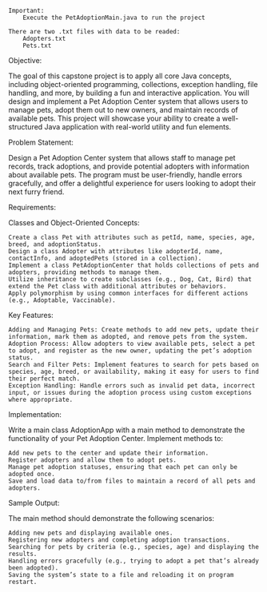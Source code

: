 
    Important:
        Execute the PetAdoptionMain.java to run the project

    There are two .txt files with data to be readed:
        Adopters.txt
        Pets.txt




Objective:

The goal of this capstone project is to apply all core Java concepts, including object-oriented programming, collections, exception handling, file handling, and more, by building a fun and interactive application. You will design and implement a Pet Adoption Center system that allows users to manage pets, adopt them out to new owners, and maintain records of available pets. This project will showcase your ability to create a well-structured Java application with real-world utility and fun elements.

Problem Statement:

Design a Pet Adoption Center system that allows staff to manage pet records, track adoptions, and provide potential adopters with information about available pets. The program must be user-friendly, handle errors gracefully, and offer a delightful experience for users looking to adopt their next furry friend.

Requirements:

Classes and Object-Oriented Concepts:

    Create a class Pet with attributes such as petId, name, species, age, breed, and adoptionStatus.
    Design a class Adopter with attributes like adopterId, name, contactInfo, and adoptedPets (stored in a collection).
    Implement a class PetAdoptionCenter that holds collections of pets and adopters, providing methods to manage them.
    Utilize inheritance to create subclasses (e.g., Dog, Cat, Bird) that extend the Pet class with additional attributes or behaviors.
    Apply polymorphism by using common interfaces for different actions (e.g., Adoptable, Vaccinable).

Key Features:

    Adding and Managing Pets: Create methods to add new pets, update their information, mark them as adopted, and remove pets from the system.
    Adoption Process: Allow adopters to view available pets, select a pet to adopt, and register as the new owner, updating the pet’s adoption status.
    Search and Filter Pets: Implement features to search for pets based on species, age, breed, or availability, making it easy for users to find their perfect match.
    Exception Handling: Handle errors such as invalid pet data, incorrect input, or issues during the adoption process using custom exceptions where appropriate.

Implementation:

Write a main class AdoptionApp with a main method to demonstrate the functionality of your Pet Adoption Center. Implement methods to:

    Add new pets to the center and update their information.
    Register adopters and allow them to adopt pets.
    Manage pet adoption statuses, ensuring that each pet can only be adopted once.
    Save and load data to/from files to maintain a record of all pets and adopters.

Sample Output:

The main method should demonstrate the following scenarios:

    Adding new pets and displaying available ones.
    Registering new adopters and completing adoption transactions.
    Searching for pets by criteria (e.g., species, age) and displaying the results.
    Handling errors gracefully (e.g., trying to adopt a pet that’s already been adopted).
    Saving the system’s state to a file and reloading it on program restart.

